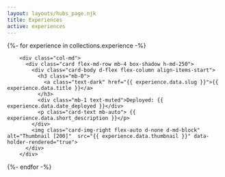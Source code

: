 ```yaml
---
layout: layouts/hubs_page.njk
title: Experiences
active: experiences 
---
```


   <div class="row mb-2">

{%- for experience in collections.experience -%}

  
        <div class="col-md">
          <div class="card flex-md-row mb-4 box-shadow h-md-250">
            <div class="card-body d-flex flex-column align-items-start">           
              <h3 class="mb-0">
                <a class="text-dark" href="{{ experience.data.slug }}">{{ experience.data.title }}</a>
              </h3>
              <div class="mb-1 text-muted">Deployed: {{ experience.data.date_deployed }}</div>
              <p class="card-text mb-auto"> {{ experience.data.short_description }}</p>
            </div>
            <img class="card-img-right flex-auto d-none d-md-block"  alt="Thumbnail [200]"  src="{{ experience.data.thumbnail }}" data-holder-rendered="true">
          </div>
        </div>
       
{%- endfor -%}
</div> 